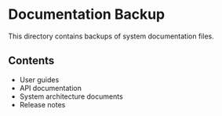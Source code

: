 # Documentation Backup

This directory contains backups of system documentation files.

## Contents
- User guides
- API documentation
- System architecture documents
- Release notes 